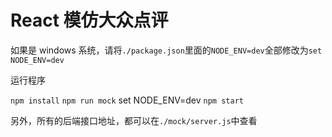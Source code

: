 # React 模仿大众点评

如果是 windows 系统，请将`./package.json`里面的`NODE_ENV=dev`全部修改为`set NODE_ENV=dev`

运行程序

`npm install`
`npm run mock`
set NODE_ENV=dev
`npm start`

另外，所有的后端接口地址，都可以在`./mock/server.js`中查看

